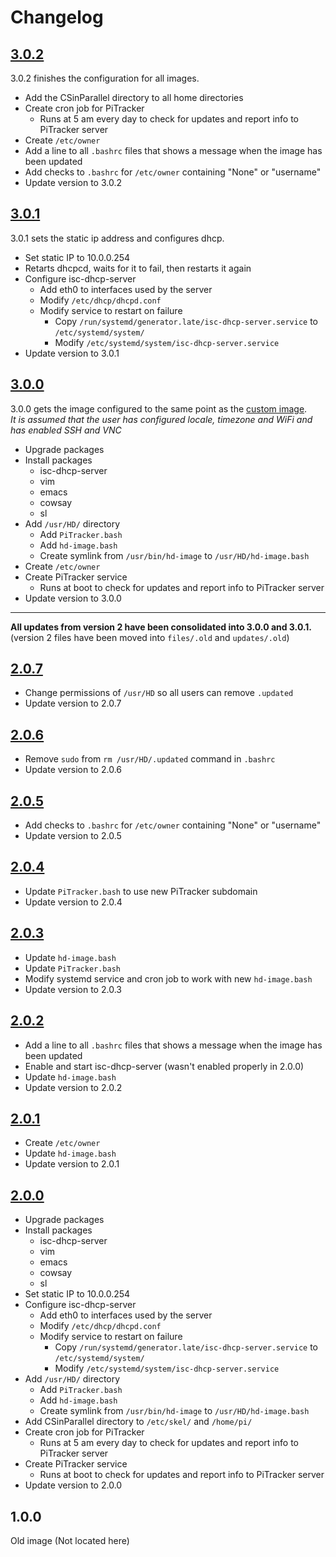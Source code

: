 # Changelog

## [3.0.2](updates/3.0.2.yaml)

3.0.2 finishes the configuration for all images.
- Add the CSinParallel directory to all home directories
- Create cron job for PiTracker
  - Runs at 5 am every day to check for updates and report info to PiTracker server
- Create `/etc/owner`
- Add a line to all `.bashrc` files that shows a message when the image has been updated
- Add checks to `.bashrc` for `/etc/owner` containing "None" or "username"
- Update version to 3.0.2


## [3.0.1](updates/3.0.1.yaml)

3.0.1 sets the static ip address and configures dhcp.
- Set static IP to 10.0.0.254
- Retarts dhcpcd, waits for it to fail, then restarts it again
- Configure isc-dhcp-server
  - Add eth0 to interfaces used by the server
  - Modify `/etc/dhcp/dhcpd.conf`
  - Modify service to restart on failure
    - Copy `/run/systemd/generator.late/isc-dhcp-server.service` to `/etc/systemd/system/`
    - Modify `/etc/systemd/system/isc-dhcp-server.service`
- Update version to 3.0.1


## [3.0.0](updates/3.0.0.yaml)

3.0.0 gets the image configured to the same point as the [custom image](https://stogit.cs.stolaf.edu/hd-image/hd-image-gen).  
*It is assumed that the user has configured locale, timezone and WiFi and has enabled SSH and VNC*
- Upgrade packages
- Install packages
  - isc-dhcp-server
  - vim
  - emacs
  - cowsay
  - sl
- Add `/usr/HD/` directory
  - Add `PiTracker.bash`
  - Add `hd-image.bash`
  - Create symlink from `/usr/bin/hd-image` to `/usr/HD/hd-image.bash`
- Create `/etc/owner`
- Create PiTracker service
  - Runs at boot to check for updates and report info to PiTracker server
- Update version to 3.0.0


---

**All updates from version 2 have been consolidated into 3.0.0 and 3.0.1.**  
(version 2 files have been moved into `files/.old` and `updates/.old`)


## [2.0.7](updates/.old/2.0.7.yaml)

- Change permissions of `/usr/HD` so all users can remove `.updated`
- Update version to 2.0.7


## [2.0.6](updates/.old/2.0.6.yaml)

- Remove `sudo` from `rm /usr/HD/.updated` command in `.bashrc`
- Update version to 2.0.6


## [2.0.5](updates/.old/2.0.5.yaml)

- Add checks to `.bashrc` for `/etc/owner` containing "None" or "username"
- Update version to 2.0.5


## [2.0.4](updates/.old/2.0.4.yaml)

- Update `PiTracker.bash` to use new PiTracker subdomain
- Update version to 2.0.4


## [2.0.3](updates/.old/2.0.3.yaml)

- Update `hd-image.bash`
- Update `PiTracker.bash`
- Modify systemd service and cron job to work with new `hd-image.bash`
- Update version to 2.0.3


## [2.0.2](updates/.old/2.0.2.yaml)

- Add a line to all `.bashrc` files that shows a message when the image has been updated
- Enable and start isc-dhcp-server (wasn't enabled properly in 2.0.0)
- Update `hd-image.bash`
- Update version to 2.0.2


## [2.0.1](updates/.old/2.0.1.yaml)

- Create `/etc/owner`
- Update `hd-image.bash`
- Update version to 2.0.1


## [2.0.0](updates/.old/2.0.0.yaml)

- Upgrade packages
- Install packages
  - isc-dhcp-server
  - vim
  - emacs
  - cowsay
  - sl
- Set static IP to 10.0.0.254
- Configure isc-dhcp-server
  - Add eth0 to interfaces used by the server
  - Modify `/etc/dhcp/dhcpd.conf`
  - Modify service to restart on failure
    - Copy `/run/systemd/generator.late/isc-dhcp-server.service` to `/etc/systemd/system/`
    - Modify `/etc/systemd/system/isc-dhcp-server.service`
- Add `/usr/HD/` directory
  - Add `PiTracker.bash`
  - Add `hd-image.bash`
  - Create symlink from `/usr/bin/hd-image` to `/usr/HD/hd-image.bash`
- Add CSinParallel directory to `/etc/skel/` and `/home/pi/`
- Create cron job for PiTracker
  - Runs at 5 am every day to check for updates and report info to PiTracker server
- Create PiTracker service
  - Runs at boot to check for updates and report info to PiTracker server
- Update version to 2.0.0


## 1.0.0

Old image (Not located here)
